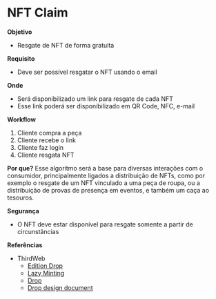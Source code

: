 # NFT Claim

**Objetivo**
- Resgate de NFT de forma gratuita

**Requisito**
- Deve ser possível resgatar o NFT usando o email

**Onde**
- Será disponibilizado um link para resgate de cada NFT
- Esse link poderá ser disponibilizado em QR Code, NFC, e-mail

**Workflow**
1. Cliente compra a peça
2. Cliente recebe o link
3. Cliente faz login
4. Cliente resgata NFT

**Por que?**
Esse algoritmo será a base para diversas interações com o consumidor, principalmente ligados a distribuição de NFTs, como por exemplo o resgate de um NFT vinculado a uma peça de roupa, ou a distribuição de provas de presença em eventos, e também um caça ao tesouros.

**Segurança**
- O NFT deve estar disponível para resgate somente a partir de circunstâncias

**Referências**
- ThirdWeb
	- [Edition Drop](https://portal.thirdweb.com/contracts/explore/pre-built-contracts/edition-drop)
	- [Lazy Minting](https://portal.thirdweb.com/glossary/lazy-minting)
	- [Drop](https://portal.thirdweb.com/glossary/drop)
	- [Drop design document](https://portal.thirdweb.com/contracts/design-docs/drop)